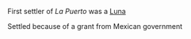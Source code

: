 First settler of *La Puerto* was a [Luna](</MárezFamily/GabrielandMariaMárez.md#maria-márez>)

Settled because of a grant from Mexican government